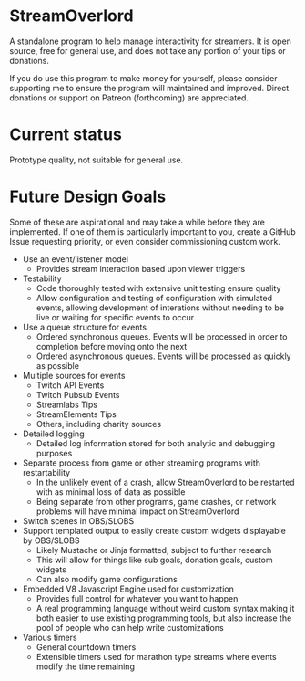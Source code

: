 # StreamOverlord

A standalone program to help manage interactivity for streamers. It is open source, free for general use, and does not take any portion of your tips or donations.

If you do use this program to make money for yourself, please consider supporting me to ensure the program will maintained and improved. Direct donations or support on Patreon (forthcoming) are appreciated.

# Current status
Prototype quality, not suitable for general use. 

# Future Design Goals

Some of these are aspirational and may take a while before they are implemented. If one of them is particularly important to you, create a GitHub Issue requesting priority, or even consider commissioning custom work.

* Use an event/listener model
  * Provides stream interaction based upon viewer triggers
* Testability
  * Code thoroughly tested with extensive unit testing ensure quality
  * Allow configuration and testing of configuration with simulated events, allowing development of interations without needing to be live or waiting for specific events to occur
* Use a queue structure for events
  * Ordered synchronous queues. Events will be processed in order to completion before moving onto the next
  * Ordered asynchronous queues. Events will be processed as quickly as possible
* Multiple sources for events
  * Twitch API Events
  * Twitch Pubsub Events
  * Streamlabs Tips
  * StreamElements Tips
  * Others, including charity sources
* Detailed logging
  * Detailed log information stored for both analytic and debugging purposes
* Separate process from game or other streaming programs with restartability
  * In the unlikely event of a crash, allow StreamOverlord to be restarted with as minimal loss of data as possible
  * Being separate from other programs, game crashes, or network problems will have minimal impact on StreamOverlord
* Switch scenes in OBS/SLOBS
* Support templated output to easily create custom widgets displayable by OBS/SLOBS
  * Likely Mustache or Jinja formatted, subject to further research
  * This will allow for things like sub goals, donation goals, custom widgets
  * Can also modify game configurations
* Embedded V8 Javascript Engine used for customization
  * Provides full control for whatever you want to happen
  * A real programming language without weird custom syntax making it both easier to use existing programming tools, but also increase the pool of people who can help write customizations
* Various timers
  * General countdown timers
  * Extensible timers used for marathon type streams where events modify the time remaining